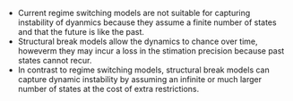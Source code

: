- Current regime switching models are not suitable for capturing instability of dyanmics because they assume a finite number of states and that the future is like the past.
- Structural break models allow the dynamics to chance over time, howeverm they may incur a loss in the stimation precision because past states cannot recur.
- In contrast to regime switching models, structural break models can capture dynamic instability by assuming an infinite or much larger number of states at the cost of extra restrictions.    